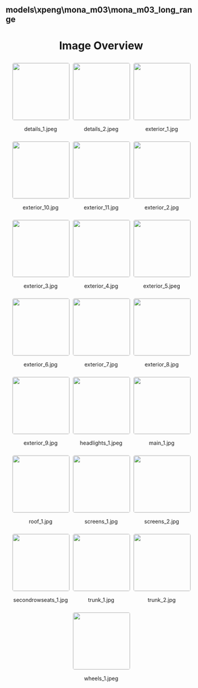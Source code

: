 ## models\xpeng\mona_m03\mona_m03_long_range


<style>
    .image-gallery {
        display: flex;
        flex-wrap: wrap;
        gap: 10px;
        justify-content: center;
        padding: 10px;
    }
    .image-gallery img {
        width: 150px;
        height: auto;
        border: 1px solid #ddd;
        border-radius: 5px;
    }
    .image-gallery div {
        flex: 1 1 calc(33.333% - 20px); /* Three images per row on large screens */
        max-width: 150px;
        text-align: center;
    }
    @media (max-width: 768px) {
        .image-gallery div {
            flex: 1 1 calc(50% - 20px); /* Two images per row on medium screens */
        }
    }
    @media (max-width: 480px) {
        .image-gallery div {
            flex: 1 1 100%; /* One image per row on small screens */
        }
    }
</style>
<h1 style ="text-align: center;"> Image Overview </h1> <div class="image-gallery">
<div>
<img src="https://media.evkx.net/multimedia/models/xpeng/mona_m03/mona_m03_long_range/details_1_st.jpeg">
<p>details_1.jpeg</p>
</div>
<div>
<img src="https://media.evkx.net/multimedia/models/xpeng/mona_m03/mona_m03_long_range/details_2_st.jpeg">
<p>details_2.jpeg</p>
</div>
<div>
<img src="https://media.evkx.net/multimedia/models/xpeng/mona_m03/mona_m03_long_range/exterior_1_st.jpg">
<p>exterior_1.jpg</p>
</div>
<div>
<img src="https://media.evkx.net/multimedia/models/xpeng/mona_m03/mona_m03_long_range/exterior_10_st.jpg">
<p>exterior_10.jpg</p>
</div>
<div>
<img src="https://media.evkx.net/multimedia/models/xpeng/mona_m03/mona_m03_long_range/exterior_11_st.jpg">
<p>exterior_11.jpg</p>
</div>
<div>
<img src="https://media.evkx.net/multimedia/models/xpeng/mona_m03/mona_m03_long_range/exterior_2_st.jpg">
<p>exterior_2.jpg</p>
</div>
<div>
<img src="https://media.evkx.net/multimedia/models/xpeng/mona_m03/mona_m03_long_range/exterior_3_st.jpg">
<p>exterior_3.jpg</p>
</div>
<div>
<img src="https://media.evkx.net/multimedia/models/xpeng/mona_m03/mona_m03_long_range/exterior_4_st.jpg">
<p>exterior_4.jpg</p>
</div>
<div>
<img src="https://media.evkx.net/multimedia/models/xpeng/mona_m03/mona_m03_long_range/exterior_5_st.jpeg">
<p>exterior_5.jpeg</p>
</div>
<div>
<img src="https://media.evkx.net/multimedia/models/xpeng/mona_m03/mona_m03_long_range/exterior_6_st.jpg">
<p>exterior_6.jpg</p>
</div>
<div>
<img src="https://media.evkx.net/multimedia/models/xpeng/mona_m03/mona_m03_long_range/exterior_7_st.jpg">
<p>exterior_7.jpg</p>
</div>
<div>
<img src="https://media.evkx.net/multimedia/models/xpeng/mona_m03/mona_m03_long_range/exterior_8_st.jpg">
<p>exterior_8.jpg</p>
</div>
<div>
<img src="https://media.evkx.net/multimedia/models/xpeng/mona_m03/mona_m03_long_range/exterior_9_st.jpg">
<p>exterior_9.jpg</p>
</div>
<div>
<img src="https://media.evkx.net/multimedia/models/xpeng/mona_m03/mona_m03_long_range/headlights_1_st.jpeg">
<p>headlights_1.jpeg</p>
</div>
<div>
<img src="https://media.evkx.net/multimedia/models/xpeng/mona_m03/mona_m03_long_range/main_1_st.jpg">
<p>main_1.jpg</p>
</div>
<div>
<img src="https://media.evkx.net/multimedia/models/xpeng/mona_m03/mona_m03_long_range/roof_1_st.jpg">
<p>roof_1.jpg</p>
</div>
<div>
<img src="https://media.evkx.net/multimedia/models/xpeng/mona_m03/mona_m03_long_range/screens_1_st.jpg">
<p>screens_1.jpg</p>
</div>
<div>
<img src="https://media.evkx.net/multimedia/models/xpeng/mona_m03/mona_m03_long_range/screens_2_st.jpg">
<p>screens_2.jpg</p>
</div>
<div>
<img src="https://media.evkx.net/multimedia/models/xpeng/mona_m03/mona_m03_long_range/secondrowseats_1_st.jpg">
<p>secondrowseats_1.jpg</p>
</div>
<div>
<img src="https://media.evkx.net/multimedia/models/xpeng/mona_m03/mona_m03_long_range/trunk_1_st.jpg">
<p>trunk_1.jpg</p>
</div>
<div>
<img src="https://media.evkx.net/multimedia/models/xpeng/mona_m03/mona_m03_long_range/trunk_2_st.jpg">
<p>trunk_2.jpg</p>
</div>
<div>
<img src="https://media.evkx.net/multimedia/models/xpeng/mona_m03/mona_m03_long_range/wheels_1_st.jpeg">
<p>wheels_1.jpeg</p>
</div>
</div>
